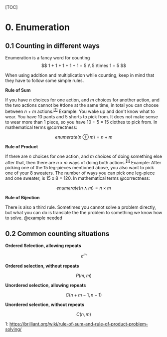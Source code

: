 [TOC]

# 0. Enumeration


## 0.1 Counting in different ways



Enumeration is a fancy word for counting
$$
1 + 1 + 1 + 1 + 1 = 5 \\
5  \times 1 = 5
$$

When using addition and multiplication while counting, keep in mind that they have to follow some simple rules.


**Rule of Sum**

If you have *n* choices for one action, and *m* choices for another action, and the two actions cannot be #done at the same time, in total you can choose between *n* + *m* actions.<sup>[[1]](#brilliant.org)</sup>  Example: You wake up and don't know what to wear. You have 10 pants and 5 shorts to pick from. It does not make sense to wear more than 1 piece,  so you have 10 + 5 = 15 clothes to pick from.
In mathematical terms @correctness:

$$
enumerate(n \oplus m) = n + m
$$


**Rule of Product**

If there are *n* choices for one action, and *m* choices of doing something else after that, then there are *n* x *m* ways of doing both actions.<sup>[[1]](#brilliant.org)</sup> Example: After picking one of the 15 leg-pieces mentioned above, you also want to pick one of your 8 sweaters. The number of ways you can pick one leg-piece and one sweater, is 15 x 8 = 120.
In mathematical terms @correctness:

$$
enumerate(n \land m) = n  \times m
$$


**Rule of Bijection**

There is also a third rule. Sometimes you cannot solve a problem directly, but what you can do is translate the the problem to something we know how to solve. @example needed



## 0.2 Common counting situations

**Ordered Selection, allowing repeats**

$$
n^m
$$


**Ordered selection, without repeats**

$$
P(m,m)
$$


**Unordered selection, allowing repeats**

$$
C(n+m-1, n-1)
$$


**Unordered selection, without repeats**

$$
C(n,m)
$$



<a name="#brilliant.org">1</a>: https://brilliant.org/wiki/rule-of-sum-and-rule-of-product-problem-solving/
